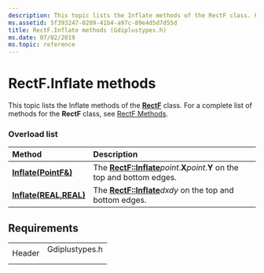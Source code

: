 ```yaml
---
description: This topic lists the Inflate methods of the RectF class. For a complete list of methods for the RectF class, see RectF Methods.
ms.assetid: 5f393247-0209-41b4-a97c-89e4d5d7d55d
title: RectF.Inflate methods (Gdiplustypes.h)
ms.date: 07/02/2019
ms.topic: reference
---
```


# RectF.Inflate methods

This topic lists the Inflate methods of the [**RectF**](/windows/win32/api/gdiplustypes/nl-gdiplustypes-rectf) class. For a complete list of methods for the **RectF** class, see [RectF Methods](-gdiplus-class-rectf-methods.md).

### Overload list



| Method                                                            | Description                                                                                                                         |
|:------------------------------------------------------------------|:------------------------------------------------------------------------------------------------------------------------------------|
| [**Inflate(PointF&)**](/windows/win32/api/gdiplustypes/nf-gdiplustypes-rectf-inflate(inconstpointf_))   | The [**RectF::Inflate**](/windows/win32/api/gdiplustypes/nf-gdiplustypes-rectf-inflate(inconstpointf_))*point*.**X***point*.**Y** on the top and bottom edges.<br/> |
| [**Inflate(REAL,REAL)**](/previous-versions//ms534953(v=vs.85)) | The [**RectF::Inflate**](/previous-versions//ms534953(v=vs.85))*dxdy* on the top and bottom edges.<br/>                     |



## Requirements



|                   |                                                                                           |
|-------------------|-------------------------------------------------------------------------------------------|
| Header<br/> | <dl> <dt>Gdiplustypes.h</dt> </dl> |



 

 
